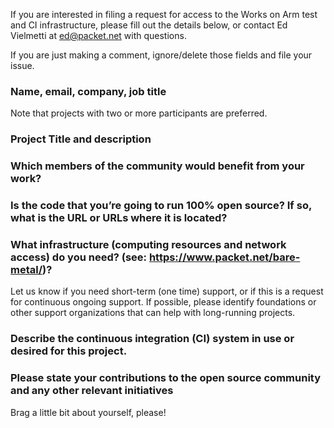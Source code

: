 If you are interested in filing a request for access to the Works on Arm test and 
CI infrastructure, please fill out the details below, or contact Ed Vielmetti at ed@packet.net with questions.

If you are just making a comment, ignore/delete those fields and file your issue.

### Name, email, company, job title

Note that projects with two or more participants are preferred.

### Project Title and description

### Which members of the community would benefit from your work?

### Is the code that you’re going to run 100% open source? If so, what is the URL or URLs where it is located?

### What infrastructure (computing resources and network access) do you need? (see: https://www.packet.net/bare-metal/)?

Let us know if you need short-term (one time) support, or if this is a request for
continuous ongoing support. If possible, please identify foundations or other
support organizations that can help with long-running projects.

### Describe the continuous integration (CI) system in use or desired for this project.

### Please state your contributions to the open source community and any other relevant initiatives

Brag a little bit about yourself, please!
